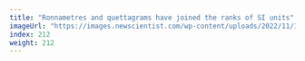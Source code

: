 ```yaml
---
title: "Ronnametres and quettagrams have joined the ranks of SI units"
imageUrl: "https://images.newscientist.com/wp-content/uploads/2022/11/16180318/SEI_133874096.jpg?width=600"
index: 212
weight: 212
---
```

